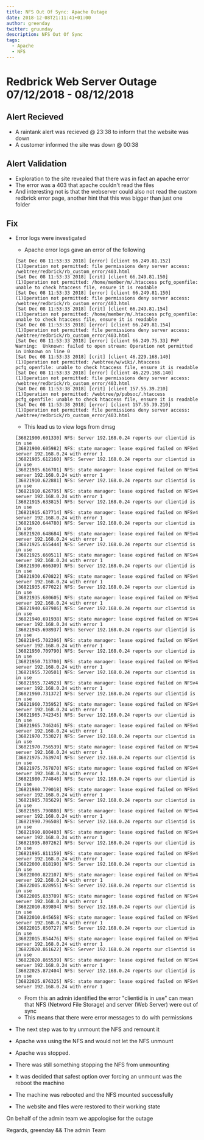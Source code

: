 ```yaml
---
title: NFS Out Of Sync: Apache Outage
date: 2018-12-08T21:11:41+01:00
author: greenday
twitter: gruunday
description: NFS Out Of Sync
tags:
  - Apache
  - NFS
---
```


# Redbrick Web Server Outage 07/12/2018 - 08/12/2018

## Alert Recieved

* A raintank alert was recieved @ 23:38 to inform that the website was down
* A customer informed the site was down @ 00:38


## Alert Validation

* Exploration to the site revealed that there was in fact an apache error
* The error was a 403 that apache couldn't read the files
* And interesting not is that the webserver could also not read the custom redbrick error page, another hint that this was bigger than just one folder

## Fix

* Error logs were investigated
    * Apache error logs gave an error of the following 
    ```
    [Sat Dec 08 11:53:33 2018] [error] [client 66.249.81.152] (1)Operation not permitted: file permissions deny server access: /webtree/redbrick/rb_custom_error/403.html 
    [Sat Dec 08 11:53:33 2018] [crit] [client 66.249.81.150] (1)Operation not permitted: /home/member/m/.htaccess pcfg_openfile: unable to check htaccess file, ensure it is readable
    [Sat Dec 08 11:53:33 2018] [error] [client 66.249.81.150] (1)Operation not permitted: file permissions deny server access: /webtree/redbrick/rb_custom_error/403.html
    [Sat Dec 08 11:53:33 2018] [crit] [client 66.249.81.154] (1)Operation not permitted: /home/member/m/.htaccess pcfg_openfile: unable to check htaccess file, ensure it is readable
    [Sat Dec 08 11:53:33 2018] [error] [client 66.249.81.154] (1)Operation not permitted: file permissions deny server access: /webtree/redbrick/rb_custom_error/403.html
    [Sat Dec 08 11:53:33 2018] [error] [client 66.249.75.33] PHP Warning:  Unknown: failed to open stream: Operation not permitted in Unknown on line 0
    [Sat Dec 08 11:53:33 2018] [crit] [client 46.229.168.140] (1)Operation not permitted: /webtree/w/wiki/.htaccess pcfg_openfile: unable to check htaccess file, ensure it is readable
    [Sat Dec 08 11:53:33 2018] [error] [client 46.229.168.140] (1)Operation not permitted: file permissions deny server access: /webtree/redbrick/rb_custom_error/403.html
    [Sat Dec 08 11:53:38 2018] [crit] [client 157.55.39.210] (1)Operation not permitted: /webtree/p/pubsoc/.htaccess pcfg_openfile: unable to check htaccess file, ensure it is readable
    [Sat Dec 08 11:53:38 2018] [error] [client 157.55.39.210] (1)Operation not permitted: file permissions deny server access: /webtree/redbrick/rb_custom_error/403.html
    ```
    * This lead us to view logs from dmsg
    ```
    [36821900.601330] NFS: Server 192.168.0.24 reports our clientid is in use
    [36821900.605982] NFS: state manager: lease expired failed on NFSv4 server 192.168.0.24 with error 1
    [36821905.612160] NFS: Server 192.168.0.24 reports our clientid is in use
    [36821905.616701] NFS: state manager: lease expired failed on NFSv4 server 192.168.0.24 with error 1
    [36821910.622881] NFS: Server 192.168.0.24 reports our clientid is in use
    [36821910.626795] NFS: state manager: lease expired failed on NFSv4 server 192.168.0.24 with error 1
    [36821915.633815] NFS: Server 192.168.0.24 reports our clientid is in use
    [36821915.637714] NFS: state manager: lease expired failed on NFSv4 server 192.168.0.24 with error 1
    [36821920.644780] NFS: Server 192.168.0.24 reports our clientid is in use
    [36821920.648684] NFS: state manager: lease expired failed on NFSv4 server 192.168.0.24 with error 1
    [36821925.655444] NFS: Server 192.168.0.24 reports our clientid is in use
    [36821925.660511] NFS: state manager: lease expired failed on NFSv4 server 192.168.0.24 with error 1
    [36821930.666309] NFS: Server 192.168.0.24 reports our clientid is in use
    [36821930.670822] NFS: state manager: lease expired failed on NFSv4 server 192.168.0.24 with error 1
    [36821935.677022] NFS: Server 192.168.0.24 reports our clientid is in use
    [36821935.680605] NFS: state manager: lease expired failed on NFSv4 server 192.168.0.24 with error 1
    [36821940.687986] NFS: Server 192.168.0.24 reports our clientid is in use
    [36821940.691938] NFS: state manager: lease expired failed on NFSv4 server 192.168.0.24 with error 1
    [36821945.698937] NFS: Server 192.168.0.24 reports our clientid is in use
    [36821945.702396] NFS: state manager: lease expired failed on NFSv4 server 192.168.0.24 with error 1
    [36821950.709790] NFS: Server 192.168.0.24 reports our clientid is in use
    [36821950.713700] NFS: state manager: lease expired failed on NFSv4 server 192.168.0.24 with error 1
    [36821955.720501] NFS: Server 192.168.0.24 reports our clientid is in use
    [36821955.724923] NFS: state manager: lease expired failed on NFSv4 server 192.168.0.24 with error 1
    [36821960.731372] NFS: Server 192.168.0.24 reports our clientid is in use
    [36821960.735952] NFS: state manager: lease expired failed on NFSv4 server 192.168.0.24 with error 1
    [36821965.742345] NFS: Server 192.168.0.24 reports our clientid is in use
    [36821965.746246] NFS: state manager: lease expired failed on NFSv4 server 192.168.0.24 with error 1
    [36821970.753027] NFS: Server 192.168.0.24 reports our clientid is in use
    [36821970.756539] NFS: state manager: lease expired failed on NFSv4 server 192.168.0.24 with error 1
    [36821975.763974] NFS: Server 192.168.0.24 reports our clientid is in use
    [36821975.767870] NFS: state manager: lease expired failed on NFSv4 server 192.168.0.24 with error 1
    [36821980.774846] NFS: Server 192.168.0.24 reports our clientid is in use
    [36821980.779018] NFS: state manager: lease expired failed on NFSv4 server 192.168.0.24 with error 1
    [36821985.785629] NFS: Server 192.168.0.24 reports our clientid is in use
    [36821985.790880] NFS: state manager: lease expired failed on NFSv4 server 192.168.0.24 with error 1
    [36821990.796508] NFS: Server 192.168.0.24 reports our clientid is in use
    [36821990.800403] NFS: state manager: lease expired failed on NFSv4 server 192.168.0.24 with error 1
    [36821995.807262] NFS: Server 192.168.0.24 reports our clientid is in use
    [36821995.811159] NFS: state manager: lease expired failed on NFSv4 server 192.168.0.24 with error 1
    [36822000.818190] NFS: Server 192.168.0.24 reports our clientid is in use
    [36822000.822107] NFS: state manager: lease expired failed on NFSv4 server 192.168.0.24 with error 1
    [36822005.828955] NFS: Server 192.168.0.24 reports our clientid is in use
    [36822005.833709] NFS: state manager: lease expired failed on NFSv4 server 192.168.0.24 with error 1
    [36822010.839894] NFS: Server 192.168.0.24 reports our clientid is in use
    [36822010.845658] NFS: state manager: lease expired failed on NFSv4 server 192.168.0.24 with error 1
    [36822015.850727] NFS: Server 192.168.0.24 reports our clientid is in use
    [36822015.854476] NFS: state manager: lease expired failed on NFSv4 server 192.168.0.24 with error 1
    [36822020.861622] NFS: Server 192.168.0.24 reports our clientid is in use
    [36822020.865539] NFS: state manager: lease expired failed on NFSv4 server 192.168.0.24 with error 1
    [36822025.872404] NFS: Server 192.168.0.24 reports our clientid is in use
    [36822025.876325] NFS: state manager: lease expired failed on NFSv4 server 192.168.0.24 with error 1
    ```
    * From this an admin identified the error "clientid is in use" can mean that NFS (Netword File Storage) and server (Web Server) were out of sync
    * This means that there were error messages to do with permissions

* The next step was to try unmount the NFS and remount it
* Apache was using the NFS and would not let the NFS unmount
* Apache was stopped.
* There was still something stopping the NFS from unmounting
* It was decided that safest option over forcing an unmount was the reboot the machine
* The machine was rebooted and the NFS mounted successfully
* The website and files were restored to their working state



On behalf of the admin team we appologise for the outage

Regards,
greenday && The admin Team
